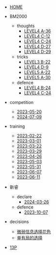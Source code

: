 - [HOME]()
  
- BM2000
  - thoughts
    - [LEVEL4 A-36](BM2000/thoughts/LEVEL4%20A-36.md)
    - [LEVEL4 C-12](BM2000/thoughts/LEVEL4%20C-12.md)
    - [LEVEL4 C-24](BM2000/thoughts/LEVEL4%20C-24.md)
    - [LEVEL4 D-27](BM2000/thoughts/LEVEL4%20D-27.md)
    - [LEVEL4 D-29](BM2000/thoughts/LEVEL4%20D-29.md)
  - tricks
    - [LEVEL3 B-22](BM2000/tricks/LEVEL3%20B-22.md)
    - [LEVEL4 D-9](BM2000/tricks/LEVEL4%20D-9.md)
    - [LEVEL5 A-22](BM2000/tricks/LEVEL5%20A-22.md)
    - [LEVEL5 A-30](BM2000/tricks/LEVEL5%20A-30.md)
  - defence
    - [LEVEL4 B-24](BM2000/defence/LEVEL4%20B-24.md)
    - [LEVEL4 C-24](BM2000/defence/LEVEL4%20C-24.md)

- competition
  - [2023-05-20](competition/2023-05-20/index.md)
  - [2024-07-09](competition/2024-07-09/index.md)
  
- training

  - [2023-02-22](training/2023-02-22.md)
  - [2023-03-01](training/2023-03-01.md)
  - [2023-03-22](training/2023-03-22.md)
  - [2023-03-29](training/2023-03-29.md)
  - [2023-04-26](training/2023-04-26.md)
  - [2023-05-03](training/2023-05-03.md)
  - [2023-05-31](training/2023-05-31.md)
  - [2023-06-07](training/2023-06-07.md)
  - [2023-06-11](training/2023-06-11.md)

- 新睿
  - declare
    - [2024-03-26](xinrui/declare/2024-03-26/一牌多解的6C.md)
  - defence
    - [2023-10-07](xinrui/defence/2023-10-07b8/2023-10-07b8.md)

- decisions
  - [微弱信息选择花色](decisions/2024-08-24/2024-08-24b7.md)
  - [单有局的选择](decisions/2024-08-30/2024-08-30b5.md)

- [13P](https://s-n-o-r-l-a-x.github.io/13p-backup/)